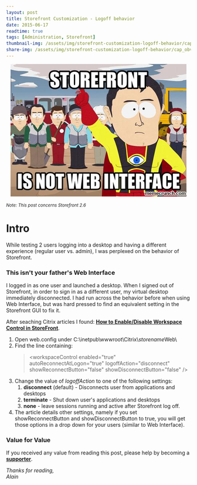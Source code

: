 ```yaml
---
layout: post
title: Storefront Customization - Logoff behavior
date: 2015-06-17
readtime: true
tags: [Administration, Storefront]
thumbnail-img: /assets/img/storefront-customization-logoff-behavior/cap_obvious.jpg
share-img: /assets/img/storefront-customization-logoff-behavior/cap_obvious.jpg
---
```

<img 
    style="display: block;
		   margin-left: auto;
           margin-right: auto;"
    src="/assets/img/storefront-customization-logoff-behavior/cap_obvious.jpg" 
    alt="capobvious">

<em><small>Note: This post concerns Storefront 2.6</small></em>

# Intro #
While testing 2 users logging into a desktop and having a different experience (regular user vs. admin), I was perplexed on the behavior of Storefront.

### This isn't your father's Web Interface ###
I logged in as one user and launched a desktop. When I signed out of Storefront, in order to sign in as a different user, my virtual desktop immediately disconnected. I had run across the behavior before when using Web Interface, but was hard pressed to find an equivalent setting in the Storefront GUI to fix it.

After seaching Citrix articles I found: <a href="https://support.citrix.com/article/CTX200828/how-to-enabledisable-workspace-control-in-storefront"><b>How to Enable/Disable Workspace Control in StoreFront</b></a>.
<ol>
	<li>Open web.config under C:\inetpub\wwwroot\Citrix\<em>storename</em>Web\</li>
	<li>Find the line containing:
<blockquote>&lt;workspaceControl enabled="true" autoReconnectAtLogon="true" logoffAction="disconnect" showReconnectButton="false" showDisconnectButton="false" /&gt;</blockquote>
</li>
	<li>Change the value of <em>logoffAction</em> to one of the following settings:
<ol>
	<li><strong>disconnect</strong> (default) - Disconnects user from applications and desktops</li>
	<li><strong>terminate</strong> - Shut down user's applications and desktops</li>
	<li><strong>none</strong> - leave sessions running and active after Storefront log off.</li>
</ol>
</li>
	<li>The article details other settings, namely if you set showReconnectButton and showDisconnectButton to true, you will get those options in a drop down for your users (similar to Web Interface).</li>
</ol>

### Value for Value
If you received any value from reading this post, please help by becoming a [**supporter**](https://www.paypal.com/donate?hosted_button_id=73HNLGA2SGLLU).

*Thanks for reading,*  
*Alain*
